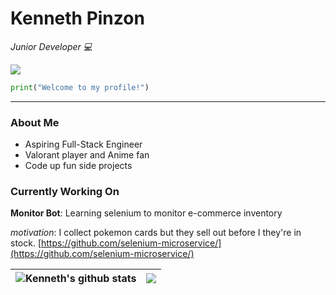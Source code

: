 # Kenneth Pinzon

*Junior Developer 💻*  

![](https://komarev.com/ghpvc/?username=thehubisgitted&color=orange)

```python
print("Welcome to my profile!")
```
---

### About Me
- Aspiring Full-Stack Engineer
- Valorant player and Anime fan
- Code up fun side projects

### Currently Working On
**Monitor Bot**: Learning selenium to monitor e-commerce inventory  

*motivation*: I collect pokemon cards but they sell out before I they're in stock.
[https://github.com/selenium-microservice/](https://github.com/selenium-microservice/)


| <img align="center" src="https://github-readme-stats.vercel.app/api?username=thehubisgitted&show_icons=true&include_all_commits=true&theme=buefy&hide_border=true" alt="Kenneth's github stats" /></a> | <img align="center" src="https://github-readme-stats.vercel.app/api/top-langs/?username=thehubisgitted&layout=compact&theme=buefy&hide_border=true" /></a> |
| ------------- | ------------- |

